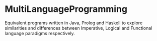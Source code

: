 # MultiLanguageProgramming
Equivalent programs written in Java, Prolog and Haskell to explore similarities and differences between Imperative, Logical and Functional language paradigms respectively.
